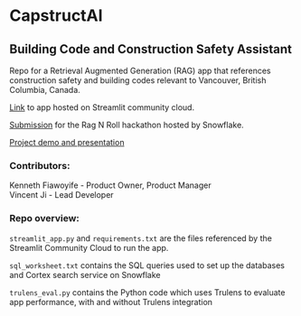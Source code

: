 # CapstructAI
## Building Code and Construction Safety Assistant

Repo for a Retrieval Augmented Generation (RAG) app that references construction safety and building codes relevant to Vancouver, British Columbia, Canada.  

[Link](https://capstructai.streamlit.app) to app hosted on Streamlit community cloud. 
  
[Submission](https://devpost.com/software/capstructai-simplifying-construction-code-compliance-with-ai) for the Rag N Roll hackathon hosted by Snowflake.

[Project demo and presentation](https://youtu.be/4VeNttm9grU)

### Contributors:  
Kenneth Fiawoyife - Product Owner, Product Manager  
Vincent Ji - Lead Developer  

### Repo overview:

`streamlit_app.py` and `requirements.txt` are the files referenced by the Streamlit Community Cloud to run the app. 

`sql_worksheet.txt` contains the SQL queries used to set up the databases and Cortex search service on Snowflake

`trulens_eval.py` contains the Python code which uses Trulens to evaluate app performance, with and without Trulens integration
